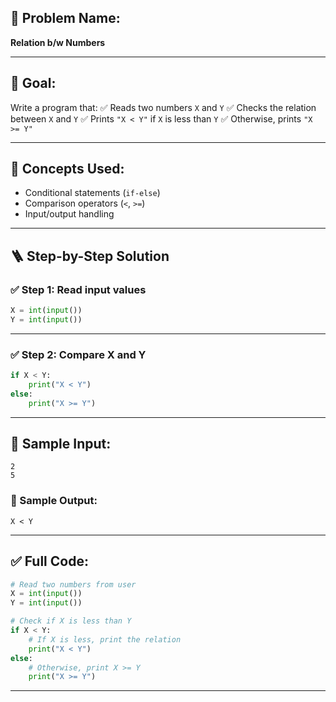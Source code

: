 
## 🧩 **Problem Name:**

**Relation b/w Numbers**

---

## 🎯 **Goal:**

Write a program that:
✅ Reads two numbers `X` and `Y`
✅ Checks the relation between `X` and `Y`
✅ Prints `"X < Y"` if `X` is less than `Y`
✅ Otherwise, prints `"X >= Y"`

---

## 🧠 **Concepts Used:**

* Conditional statements (`if-else`)
* Comparison operators (`<`, `>=`)
* Input/output handling

---

## 🪜 **Step-by-Step Solution**

### ✅ Step 1: Read input values

```python
X = int(input())
Y = int(input())
```

---

### ✅ Step 2: Compare X and Y

```python
if X < Y:
    print("X < Y")
else:
    print("X >= Y")
```

---

## 🧪 Sample Input:

```
2
5
```

### 🧾 Sample Output:

```
X < Y
```

---

## ✅ Full Code:

```python
# Read two numbers from user
X = int(input())
Y = int(input())

# Check if X is less than Y
if X < Y:
    # If X is less, print the relation
    print("X < Y")
else:
    # Otherwise, print X >= Y
    print("X >= Y")
```

---

